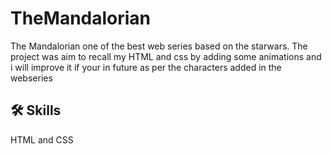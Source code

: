# TheMandalorian

The Mandalorian one of the best web series based on the starwars. The project was aim to recall my HTML and css by adding some animations and i will improve it if your in future as per the characters added in the webseries 
## 🛠 Skills
HTML and CSS 


<img   src="https://github.com/vchaitanya7/TheMandalorian/blob/main/Screenshot%20from%202023-04-03%2012-01-18.png" alt=""/>
